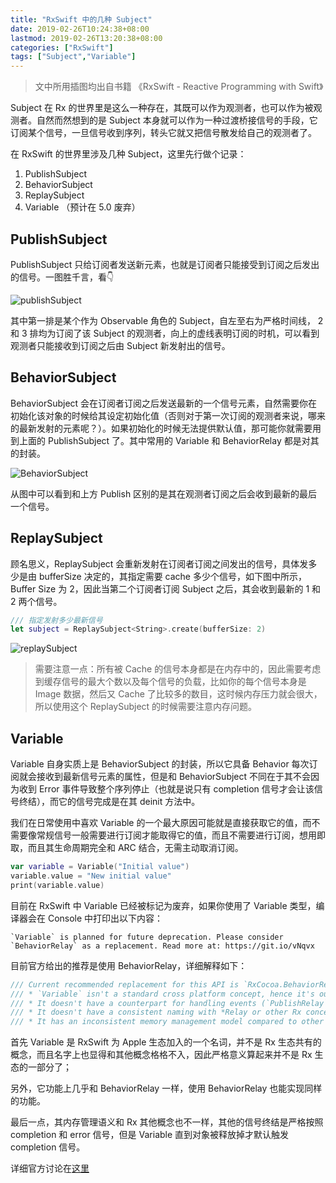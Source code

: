 ```yaml
---
title: "RxSwift 中的几种 Subject"
date: 2019-02-26T10:24:38+08:00
lastmod: 2019-02-26T13:20:38+08:00
categories: ["RxSwift"]
tags: ["Subject","Variable"]
---
```



> 文中所用插图均出自书籍 《RxSwift - Reactive Programming with Swift》 

Subject 在 Rx 的世界里是这么一种存在，其既可以作为观测者，也可以作为被观测者。自然而然想到的是 Subject 本身就可以作为一种过渡桥接信号的手段，它订阅某个信号，一旦信号收到序列，转头它就又把信号散发给自己的观测者了。

在 RxSwift 的世界里涉及几种 Subject，这里先行做个记录：

1. PublishSubject
2. BehaviorSubject
3. ReplaySubject
4. Variable （预计在 5.0 废弃）

## PublishSubject

PublishSubject 只给订阅者发送新元素，也就是订阅者只能接受到订阅之后发出的信号。一图胜千言，看👇 

![publishSubject](https://i.imgur.com/Cw4FjCT.png)

其中第一排是某个作为 Observable 角色的 Subject，自左至右为严格时间线， 2 和 3 排均为订阅了该 Subject 的观测者，向上的虚线表明订阅的时机，可以看到观测者只能接收到订阅之后由 Subject 新发射出的信号。

## BehaviorSubject

BehaviorSubject 会在订阅者订阅之后发送最新的一个信号元素，自然需要你在初始化该对象的时候给其设定初始化值（否则对于第一次订阅的观测者来说，哪来的最新发射的元素呢？）。如果初始化的时候无法提供默认值，那可能你就需要用到上面的 PublishSubject 了。其中常用的 Variable 和 BehaviorRelay 都是对其的封装。

![BehaviorSubject](https://i.imgur.com/ei6pCwT.png)

从图中可以看到和上方 Publish 区别的是其在观测者订阅之后会收到最新的最后一个信号。

## ReplaySubject

顾名思义，ReplaySubject 会重新发射在订阅者订阅之间发出的信号，具体发多少是由 bufferSize 决定的，其指定需要 cache 多少个信号，如下图中所示，Buffer Size 为 2，因此当第二个订阅者订阅 Subject 之后，其会收到最新的 1 和 2 两个信号。

``` Swift
/// 指定发射多少最新信号
let subject = ReplaySubject<String>.create(bufferSize: 2)
```

![replaySubject](https://i.imgur.com/uuHAQ9c.png)

> 需要注意一点：所有被 Cache 的信号本身都是在内存中的，因此需要考虑到缓存信号的最大个数以及每个信号的负载，比如你的每个信号本身是 Image 数据，然后又 Cache 了比较多的数目，这时候内存压力就会很大，所以使用这个 ReplaySubject 的时候需要注意内存问题。


## Variable

Variable 自身实质上是 BehaviorSubject 的封装，所以它具备 Behavior 每次订阅就会接收到最新信号元素的属性，但是和 BehaviorSubject 不同在于其不会因为收到 Error 事件导致整个序列停止（也就是说只有 completion 信号才会让该信号终结），而它的信号完成是在其 deinit 方法中。

我们在日常使用中喜欢 Variable 的一个最大原因可能就是直接获取它的值，而不需要像常规信号一般需要进行订阅才能取得它的值，而且不需要进行订阅，想用即取，而且其生命周期完全和 ARC 结合，无需主动取消订阅。

``` Swift
var variable = Variable("Initial value")
variable.value = "New initial value"
print(variable.value)
```

目前在 RxSwift 中 Variable 已经被标记为废弃，如果你使用了 Variable 类型，编译器会在 Console 中打印出以下内容：

```
`Variable` is planned for future deprecation. Please consider `BehaviorRelay` as a replacement. Read more at: https://git.io/vNqvx
```

目前官方给出的推荐是使用 BehaviorRelay，详细解释如下：

``` Comments
/// Current recommended replacement for this API is `RxCocoa.BehaviorRelay` because:
/// * `Variable` isn't a standard cross platform concept, hence it's out of place in RxSwift target.
/// * It doesn't have a counterpart for handling events (`PublishRelay`). It models state only.
/// * It doesn't have a consistent naming with *Relay or other Rx concepts.
/// * It has an inconsistent memory management model compared to other parts of RxSwift (completes on `deinit`).
```

首先 Variable 是 RxSwift 为 Apple 生态加入的一个名词，并不是 Rx 生态共有的概念，而且名字上也显得和其他概念格格不入，因此严格意义算起来并不是 Rx 生态的一部分了；

另外，它功能上几乎和 BehaviorRelay 一样，使用 BehaviorRelay 也能实现同样的功能。

最后一点，其内存管理语义和 Rx 其他概念也不一样，其他的信号终结是严格按照 completion 和 error 信号，但是 Variable 直到对象被释放掉才默认触发 completion 信号。

详细官方讨论在[这里](https://github.com/ReactiveX/RxSwift/issues/1501)